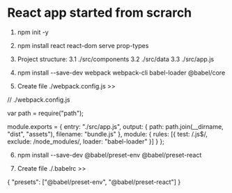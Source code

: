 # React app started from scrarch

1. npm init -y

2. npm install react react-dom serve prop-types

3. Project structure:
3.1 ./src/components
3.2 ./src/data
3.3 ./src/app.js

4. npm install --save-dev webpack webpack-cli babel-loader @babel/core 

5. Create file ./webpack.config.js >>

 // ./webpack.config.js

 var path = require("path");

 module.exports = {
   entry: "./src/app.js",
   output: {
     path: path.join(__dirname, "dist", "assets"),
     filename: "bundle.js"
   },
   module: {
     rules: [{ test: /\.js$/, exclude: /node_modules/, loader: "babel-loader" }]
   }
 };

6. npm install --save-dev @babel/preset-env @babel/preset-react

7. Create file ./.babelrc >>

 {
   "presets": ["@babel/preset-env", "@babel/preset-react"]
 }

